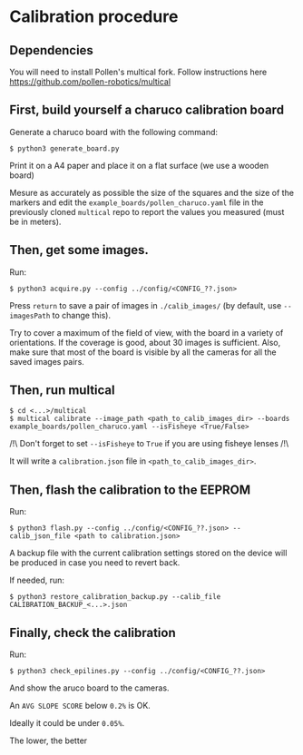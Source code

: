 # Calibration procedure

## Dependencies

You will need to install Pollen's multical fork. Follow instructions here https://github.com/pollen-robotics/multical

## First, build yourself a charuco calibration board

Generate a charuco board with the following command:

```console
$ python3 generate_board.py
```

Print it on a A4 paper and place it on a flat surface (we use a wooden board)

Mesure as accurately as possible the size of the squares and the size of the markers and edit the `example_boards/pollen_charuco.yaml` file in the previously cloned `multical` repo to report the values you measured (must be in meters).

## Then, get some images.

Run: 
```console
$ python3 acquire.py --config ../config/<CONFIG_??.json>
```

Press `return` to save a pair of images in `./calib_images/` (by default, use `--imagesPath` to change this).

Try to cover a maximum of the field of view, with the board in a variety of orientations. If the coverage is good, about 30 images is sufficient.
Also, make sure that most of the board is visible by all the cameras for all the saved images pairs.

## Then, run multical 

```console
$ cd <...>/multical
$ multical calibrate --image_path <path_to_calib_images_dir> --boards example_boards/pollen_charuco.yaml --isFisheye <True/False>
```

/!\ Don't forget to set `--isFisheye` to `True` if you are using fisheye lenses /!\

It will write a `calibration.json` file in `<path_to_calib_images_dir>`.

## Then, flash the calibration to the EEPROM

Run:
```console
$ python3 flash.py --config ../config/<CONFIG_??.json> --calib_json_file <path to calibration.json>
```

A backup file with the current calibration settings stored on the device will be produced in case you need to revert back. 

If needed, run:
```console
$ python3 restore_calibration_backup.py --calib_file CALIBRATION_BACKUP_<...>.json  
```

## Finally, check the calibration

Run:
```console
$ python3 check_epilines.py --config ../config/<CONFIG_??.json>
```
And show the aruco board to the cameras.

An `AVG SLOPE SCORE` below `0.2%` is OK.

Ideally it could be under `0.05%`.

The lower, the better

